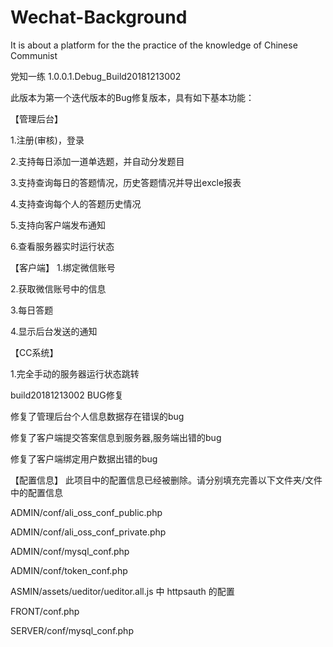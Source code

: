 # Wechat-Background
It is about a platform for the the  practice of the knowledge of Chinese Communist 

党知一练 1.0.0.1.Debug_Build20181213002


此版本为第一个迭代版本的Bug修复版本，具有如下基本功能：

【管理后台】

1.注册(审核)，登录

2.支持每日添加一道单选题，并自动分发题目

3.支持查询每日的答题情况，历史答题情况并导出excle报表

4.支持查询每个人的答题历史情况

5.支持向客户端发布通知

6.查看服务器实时运行状态

【客户端】
1.绑定微信账号

2.获取微信账号中的信息

3.每日答题

4.显示后台发送的通知

【CC系统】

1.完全手动的服务器运行状态跳转

build20181213002 BUG修复

修复了管理后台个人信息数据存在错误的bug

修复了客户端提交答案信息到服务器,服务端出错的bug

修复了客户端绑定用户数据出错的bug


【配置信息】
此项目中的配置信息已经被删除。请分别填充完善以下文件夹/文件中的配置信息

ADMIN/conf/ali_oss_conf_public.php

ADMIN/conf/ali_oss_conf_private.php

ADMIN/conf/mysql_conf.php

ADMIN/conf/token_conf.php

ASMIN/assets/ueditor/ueditor.all.js 中 httpsauth 的配置

FRONT/conf.php

SERVER/conf/mysql_conf.php

